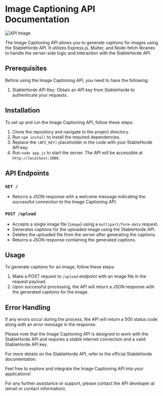 # Image Captioning API Documentation

![API Image](https://i.ibb.co/6tKdryX/Screenshot-2023-06-19-102026.png)

The Image Captioning API allows you to generate captions for images using the StableHorde API. It utilizes Express.js, Multer, and Node-fetch libraries to handle the server-side logic and interaction with the StableHorde API.

## Prerequisites

Before using the Image Captioning API, you need to have the following:

1. StableHorde API Key: Obtain an API key from StableHorde to authenticate your requests.

## Installation

To set up and run the Image Captioning API, follow these steps:

1. Clone the repository and navigate to the project directory.
2. Run `npm install` to install the required dependencies.
3. Replace the `(API_KEY)` placeholder in the code with your StableHorde API key.
4. Run `node app.js` to start the server. The API will be accessible at `http://localhost:3000`.

## API Endpoints

### `GET /`

- Returns a JSON response with a welcome message indicating the successful connection to the Image Captioning API.

### `POST /upload`

- Accepts a single image file (`image`) using a `multipart/form-data` request.
- Generates captions for the uploaded image using the StableHorde API.
- Deletes the uploaded file from the server after generating the captions.
- Returns a JSON response containing the generated captions.

## Usage

To generate captions for an image, follow these steps:

1. Make a POST request to `/upload` endpoint with an image file in the request payload.
2. Upon successful processing, the API will return a JSON response with the generated captions for the image.

## Error Handling

If any errors occur during the process, the API will return a 500 status code along with an error message in the response.

Please note that the Image Captioning API is designed to work with the StableHorde API and requires a stable internet connection and a valid StableHorde API key.

For more details on the StableHorde API, refer to the official StableHorde documentation.

Feel free to explore and integrate the Image Captioning API into your applications!

For any further assistance or support, please contact the API developer at (email or contact information).
